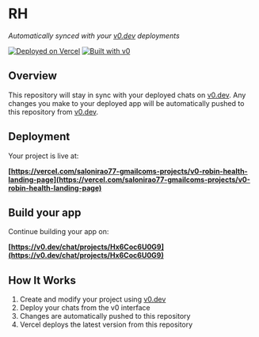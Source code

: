 # RH

*Automatically synced with your [v0.dev](https://v0.dev) deployments*

[![Deployed on Vercel](https://img.shields.io/badge/Deployed%20on-Vercel-black?style=for-the-badge&logo=vercel)](https://vercel.com/salonirao77-gmailcoms-projects/v0-robin-health-landing-page)
[![Built with v0](https://img.shields.io/badge/Built%20with-v0.dev-black?style=for-the-badge)](https://v0.dev/chat/projects/Hx6Coc6U0G9)

## Overview

This repository will stay in sync with your deployed chats on [v0.dev](https://v0.dev).
Any changes you make to your deployed app will be automatically pushed to this repository from [v0.dev](https://v0.dev).

## Deployment

Your project is live at:

**[https://vercel.com/salonirao77-gmailcoms-projects/v0-robin-health-landing-page](https://vercel.com/salonirao77-gmailcoms-projects/v0-robin-health-landing-page)**

## Build your app

Continue building your app on:

**[https://v0.dev/chat/projects/Hx6Coc6U0G9](https://v0.dev/chat/projects/Hx6Coc6U0G9)**

## How It Works

1. Create and modify your project using [v0.dev](https://v0.dev)
2. Deploy your chats from the v0 interface
3. Changes are automatically pushed to this repository
4. Vercel deploys the latest version from this repository